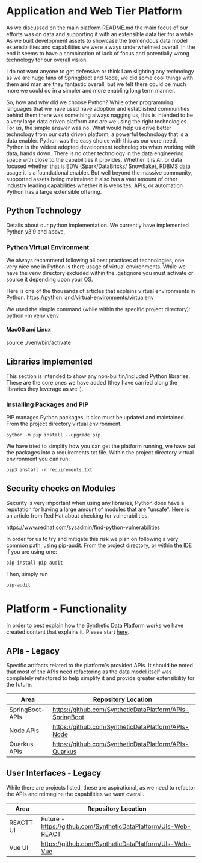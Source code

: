 # Application and Web Tier Platform
As we discussed on the main platform README.md the main focus of our efforts was on data 
and supporting it with an extensible data tier for a while. As we 
built development assets to showcase the tremendous data model extensibilities and 
capabilities we were always underwhelmed overall. In the end it seems to have a combination
of lack of focus and potentially wrong technology for our overall vision.

I do not want anyone to get defensive or think I am slighting any technology as 
we are huge fans of SpringBoot and Node, we did some cool things with them 
and man are they fantastic overall, but we felt there could be much more we could do in a 
simpler and more enabling long term manner.

So, how and why did we choose Python? While other programming languages that we have used have 
adoption and established communities behind them there was something always nagging us, this is
intended to be a very large data driven platform and are we using the right technologies.
For us, the simple answer was no. What would help us drive better technology from our data driven platform, a 
powerful technology that is a data enabler. Python was the easy choice with this as our core 
need. Python is the widest adopted development technologists
when working with data, hands down. There is no other technology in the data engineering space with
close to the capabilities it provides. Whether it is AI, or data focused whether that is EDW (Spark/DataBricks/
Snowflake), RDBMS data usage it is a foundational enabler. But well beyond the massive community, supported
assets being maintained it also has a vast amount of other industry leading capabilities whether it is
websites, APIs, or automation Python has a large extensible offering.

## Python Technology
Details about our python implementation. We currently have implemented Python v3.9 and above,

### Python Virtual Environment
We always recommend following all best practices of technologies, one very nice one in Python is
there usage of virtual environments. While we have the venv directory excluded within the .getignore
you must activate or source it depending upon your OS.

Here is one of the thousands of articles that explains virtual environments in Python.
https://python.land/virtual-environments/virtualenv

We used the simple command (while within the specific project directory): python -m venv venv

#### MacOS and Linux
source ./venv/bin/activate

## Libraries Implemented
This section is intended to show any non-builtin/included Python libraries. These are the core
ones we have added (they have carried along the libraries they leverage as well).

### Installing Packages and PIP
PIP manages Python packages, it also must be updated and maintained. 
From the project directory virtual environment.

`
python -m pip install --upgrade pip
`

We have tried to simplify how you can get the platform running, we have put the
packages into a requirements.txt file. Within the project directory virtual 
environment you can run:

`
pip3 install -r requirements.txt
`

## Security checks on Modules
Security is very important when using any libraries, Python does have a reputation for having
a large amount of modules that are "unsafe". Here is an article from Red Hat about checking for vulnerabilities.

https://www.redhat.com/sysadmin/find-python-vulnerabilities

In order for us to try and mitigate this risk we plan on following a very common path, using pip-audit.
From the project directory, or within the IDE if you are using one:

`
pip install pip-audit
`

Then, simply run

`
pip-audit
`


# Platform - Functionality
In order to best explain how the Synthetic Data Platform works we have created content
that explains it. Please start <a href="./Platform-Areas.md" target="_blank">here</a>.

## APIs - Legacy
Specific artifacts related to the platform's provided APIs. It should be noted that most of the APIs need refactoring as the data model
itself was completely refactored to help simplify it and provide greater extensibility for the future.

| Area                 | Repository Location                                                                                            | 
|----------------------|------------------------------------------------------------------------------------------------------------|
| SpringBoot-APIs      |https://github.com/SyntheticDataPlatform/APIs-SpringBoot  |
| Node APIs            |https://github.com/SyntheticDataPlatform/APIs-Node    |
| Quarkus APIs         |https://github.com/SyntheticDataPlatform/APIs-Quarkus |

## User Interfaces - Legacy
While there are projects listed, these are aspirational, as we need to refactor the APIs and reimagine the capabilities we want overall.

| Area                 | Repository Location                                                                                           | 
|----------------------|------------------------------------------------------------------------------------------------------------|
| REACTT UI            | Future - https://github.com/SyntheticDataPlatform/UIs-Web-REACT|
| Vue UI               |https://github.com/SyntheticDataPlatform/UIs-Web-Vue|

